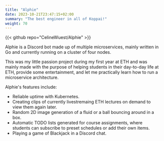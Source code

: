 ```yaml
---
title: "Alphie"
date: 2023-10-21T23:47:15+02:00
summary: "The best engineer in all of Koppai!"
weight: 70
---
```


{{< github repo="CelineWuest/Alphie" >}}

Alphie is a Discord bot made up of multiple microservices, mainly written in Go and
currently running on a cluster of four nodes.

This was my little passion project during my first year at ETH and was mainly made with the purpose of helping students in their day-to-day life at ETH, provide some entertainment, and let me practically learn how to run a microservice architecture.

Alphie's features include:

- Reliable uptime with Kubernetes.
- Creating clips of currently livestremaing ETH lectures on demand to view them again later.
- Random 2D image generation of a fluid or a ball bouncing around in a box.
- Automatic TODO lists generated for course assignments, where students can subscribe to preset schedules or add their own items.
- Playing a game of Blackjack in a Discord chat.

